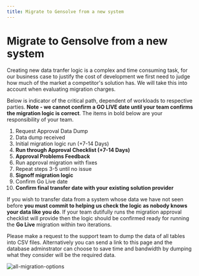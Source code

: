 ```yaml
---
title: Migrate to Gensolve from a new system
---
```


# Migrate to Gensolve from a new system

Creating new data tranfer logic is a complex and time consuming task, for our business case to justify the cost of development we first need to judge how much of the market a competitor's solution has. We will take this into account when evaluating migration charges.

Below is indicator of the critical path, dependent of workloads to respective parties. **Note - we cannot confirm a GO LIVE date until your team confirms the migration logic is correct**. The items in bold below are your responsibility of your team.

1. Request Approval Data Dump
2. Data dump received
3. Initial migration logic run (+7-14 Days)
4. **Run through Approval Checklist (+7-14 Days)**
5. **Approval Problems Feedback**
6. Run approval migration with fixes
7. Repeat steps 3-5 until no issue
8. **Signoff migration logic**
9. Confirm Go Live date
10. **Confirm final transfer date with your existing solution provider**

If you wish to transfer data from a system whose data we have not seen before **you must commit to helping us check the logic as nobody knows your data like you do**. If your team dutifully runs the migration approval checklist will provide then the logic should be confirmed ready for running the **Go Live** migration within two iterations.

Please make a request to the support team to dump the data of all tables into CSV files. Alternatively you can send a link to this page and the database adminstrator can choose to save time and bandwidth by dumping what they consider will be the required data.

![all-migration-options](https://drive.google.com/uc?id=1bt2ihOU2wTvLQ47ZBvNOV4UVBgWOWpl7)
